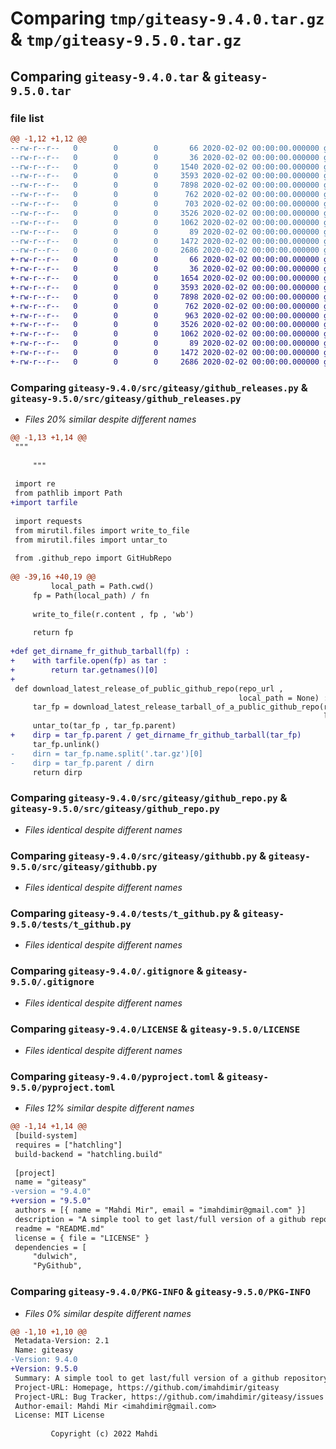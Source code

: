 # Comparing `tmp/giteasy-9.4.0.tar.gz` & `tmp/giteasy-9.5.0.tar.gz`

## Comparing `giteasy-9.4.0.tar` & `giteasy-9.5.0.tar`

### file list

```diff
@@ -1,12 +1,12 @@
--rw-r--r--   0        0        0       66 2020-02-02 00:00:00.000000 giteasy-9.4.0/.gitattributes
--rw-r--r--   0        0        0       36 2020-02-02 00:00:00.000000 giteasy-9.4.0/src/giteasy/__init__.py
--rw-r--r--   0        0        0     1540 2020-02-02 00:00:00.000000 giteasy-9.4.0/src/giteasy/github_releases.py
--rw-r--r--   0        0        0     3593 2020-02-02 00:00:00.000000 giteasy-9.4.0/src/giteasy/github_repo.py
--rw-r--r--   0        0        0     7898 2020-02-02 00:00:00.000000 giteasy-9.4.0/src/giteasy/githubb.py
--rw-r--r--   0        0        0      762 2020-02-02 00:00:00.000000 giteasy-9.4.0/tests/t_github.py
--rw-r--r--   0        0        0      703 2020-02-02 00:00:00.000000 giteasy-9.4.0/tests/t_github_releases.py
--rw-r--r--   0        0        0     3526 2020-02-02 00:00:00.000000 giteasy-9.4.0/.gitignore
--rw-r--r--   0        0        0     1062 2020-02-02 00:00:00.000000 giteasy-9.4.0/LICENSE
--rw-r--r--   0        0        0       89 2020-02-02 00:00:00.000000 giteasy-9.4.0/README.md
--rw-r--r--   0        0        0     1472 2020-02-02 00:00:00.000000 giteasy-9.4.0/pyproject.toml
--rw-r--r--   0        0        0     2686 2020-02-02 00:00:00.000000 giteasy-9.4.0/PKG-INFO
+-rw-r--r--   0        0        0       66 2020-02-02 00:00:00.000000 giteasy-9.5.0/.gitattributes
+-rw-r--r--   0        0        0       36 2020-02-02 00:00:00.000000 giteasy-9.5.0/src/giteasy/__init__.py
+-rw-r--r--   0        0        0     1654 2020-02-02 00:00:00.000000 giteasy-9.5.0/src/giteasy/github_releases.py
+-rw-r--r--   0        0        0     3593 2020-02-02 00:00:00.000000 giteasy-9.5.0/src/giteasy/github_repo.py
+-rw-r--r--   0        0        0     7898 2020-02-02 00:00:00.000000 giteasy-9.5.0/src/giteasy/githubb.py
+-rw-r--r--   0        0        0      762 2020-02-02 00:00:00.000000 giteasy-9.5.0/tests/t_github.py
+-rw-r--r--   0        0        0      963 2020-02-02 00:00:00.000000 giteasy-9.5.0/tests/t_github_releases.py
+-rw-r--r--   0        0        0     3526 2020-02-02 00:00:00.000000 giteasy-9.5.0/.gitignore
+-rw-r--r--   0        0        0     1062 2020-02-02 00:00:00.000000 giteasy-9.5.0/LICENSE
+-rw-r--r--   0        0        0       89 2020-02-02 00:00:00.000000 giteasy-9.5.0/README.md
+-rw-r--r--   0        0        0     1472 2020-02-02 00:00:00.000000 giteasy-9.5.0/pyproject.toml
+-rw-r--r--   0        0        0     2686 2020-02-02 00:00:00.000000 giteasy-9.5.0/PKG-INFO
```

### Comparing `giteasy-9.4.0/src/giteasy/github_releases.py` & `giteasy-9.5.0/src/giteasy/github_releases.py`

 * *Files 20% similar despite different names*

```diff
@@ -1,13 +1,14 @@
 """
 
     """
 
 import re
 from pathlib import Path
+import tarfile
 
 import requests
 from mirutil.files import write_to_file
 from mirutil.files import untar_to
 
 from .github_repo import GitHubRepo
 
@@ -39,16 +40,19 @@
         local_path = Path.cwd()
     fp = Path(local_path) / fn
 
     write_to_file(r.content , fp , 'wb')
 
     return fp
 
+def get_dirname_fr_github_tarball(fp) :
+    with tarfile.open(fp) as tar :
+        return tar.getnames()[0]
+
 def download_latest_release_of_public_github_repo(repo_url ,
                                                   local_path = None) :
     tar_fp = download_latest_release_tarball_of_a_public_github_repo(repo_url ,
                                                                      local_path)
     untar_to(tar_fp , tar_fp.parent)
+    dirp = tar_fp.parent / get_dirname_fr_github_tarball(tar_fp)
     tar_fp.unlink()
-    dirn = tar_fp.name.split('.tar.gz')[0]
-    dirp = tar_fp.parent / dirn
     return dirp
```

### Comparing `giteasy-9.4.0/src/giteasy/github_repo.py` & `giteasy-9.5.0/src/giteasy/github_repo.py`

 * *Files identical despite different names*

### Comparing `giteasy-9.4.0/src/giteasy/githubb.py` & `giteasy-9.5.0/src/giteasy/githubb.py`

 * *Files identical despite different names*

### Comparing `giteasy-9.4.0/tests/t_github.py` & `giteasy-9.5.0/tests/t_github.py`

 * *Files identical despite different names*

### Comparing `giteasy-9.4.0/.gitignore` & `giteasy-9.5.0/.gitignore`

 * *Files identical despite different names*

### Comparing `giteasy-9.4.0/LICENSE` & `giteasy-9.5.0/LICENSE`

 * *Files identical despite different names*

### Comparing `giteasy-9.4.0/pyproject.toml` & `giteasy-9.5.0/pyproject.toml`

 * *Files 12% similar despite different names*

```diff
@@ -1,14 +1,14 @@
 [build-system]
 requires = ["hatchling"]
 build-backend = "hatchling.build"
 
 [project]
 name = "giteasy"
-version = "9.4.0"
+version = "9.5.0"
 authors = [{ name = "Mahdi Mir", email = "imahdimir@gmail.com" }]
 description = "A simple tool to get last/full version of a github repository and committing back to it"
 readme = "README.md"
 license = { file = "LICENSE" }
 dependencies = [
     "dulwich",
     "PyGithub",
```

### Comparing `giteasy-9.4.0/PKG-INFO` & `giteasy-9.5.0/PKG-INFO`

 * *Files 0% similar despite different names*

```diff
@@ -1,10 +1,10 @@
 Metadata-Version: 2.1
 Name: giteasy
-Version: 9.4.0
+Version: 9.5.0
 Summary: A simple tool to get last/full version of a github repository and committing back to it
 Project-URL: Homepage, https://github.com/imahdimir/giteasy
 Project-URL: Bug Tracker, https://github.com/imahdimir/giteasy/issues
 Author-email: Mahdi Mir <imahdimir@gmail.com>
 License: MIT License
         
         Copyright (c) 2022 Mahdi
```

